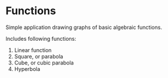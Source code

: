 # Functions
 Simple application drawing graphs of basic algebraic functions. 

Includes following functions:
1. Linear function
2. Square, or parabola
3. Cube, or cubic parabola
4. Hyperbola